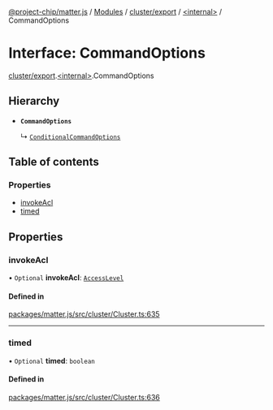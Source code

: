 [@project-chip/matter.js](../README.md) / [Modules](../modules.md) / [cluster/export](../modules/cluster_export.md) / [\<internal\>](../modules/cluster_export._internal_.md) / CommandOptions

# Interface: CommandOptions

[cluster/export](../modules/cluster_export.md).[\<internal\>](../modules/cluster_export._internal_.md).CommandOptions

## Hierarchy

- **`CommandOptions`**

  ↳ [`ConditionalCommandOptions`](cluster_export._internal_.ConditionalCommandOptions.md)

## Table of contents

### Properties

- [invokeAcl](cluster_export._internal_.CommandOptions.md#invokeacl)
- [timed](cluster_export._internal_.CommandOptions.md#timed)

## Properties

### invokeAcl

• `Optional` **invokeAcl**: [`AccessLevel`](../enums/cluster_export.AccessLevel.md)

#### Defined in

[packages/matter.js/src/cluster/Cluster.ts:635](https://github.com/project-chip/matter.js/blob/2d9f2165d2672864fda3496a6d0d5f93597f82c6/packages/matter.js/src/cluster/Cluster.ts#L635)

___

### timed

• `Optional` **timed**: `boolean`

#### Defined in

[packages/matter.js/src/cluster/Cluster.ts:636](https://github.com/project-chip/matter.js/blob/2d9f2165d2672864fda3496a6d0d5f93597f82c6/packages/matter.js/src/cluster/Cluster.ts#L636)
